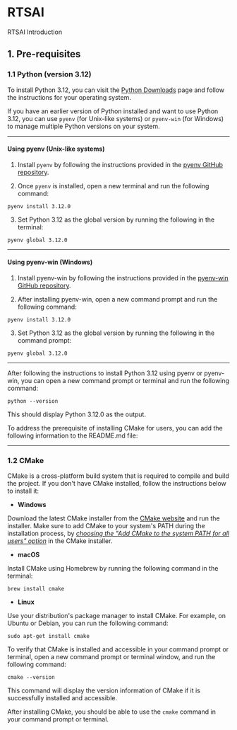 # RTSAI

RTSAI Introduction

## 1. Pre-requisites

### 1.1 Python (version 3.12)

To install Python 3.12, you can visit the [Python Downloads](https://www.python.org/downloads/) page and follow the instructions for your operating system.

If you have an earlier version of Python installed and want to use Python 3.12, you can use `pyenv` (for Unix-like systems) or `pyenv-win` (for Windows) to manage multiple Python versions on your system.

------

#### Using pyenv (Unix-like systems)

1. Install `pyenv` by following the instructions provided in the [pyenv GitHub repository](https://github.com/pyenv/pyenv#installation).

2. Once `pyenv` is installed, open a new terminal and run the following command: 

```shell
pyenv install 3.12.0
```

3. Set Python 3.12 as the global version by running the following in the terminal:

```shell
pyenv global 3.12.0
```

------

#### Using pyenv-win (Windows)

1. Install pyenv-win by following the instructions provided in the [pyenv-win GitHub repository](https://github.com/pyenv-win/pyenv-win#installation).

2. After installing pyenv-win, open a new command prompt and run the following command: 

```shell
pyenv install 3.12.0
```

3. Set Python 3.12 as the global version by running the following in the command prompt:

```shell
pyenv global 3.12.0
```

------

After following the instructions to install Python 3.12 using pyenv or pyenv-win, you can open a new command prompt or terminal and run the following command: 

```shell
python --version
```

This should display Python 3.12.0 as the output. 

To address the prerequisite of installing CMake for users, you can add the following information to the README.md file:

------

### 1.2 CMake

CMake is a cross-platform build system that is required to compile and build the project. If you don't have CMake installed, follow the instructions below to install it:

- **Windows**

Download the latest CMake installer from the [CMake website](https://cmake.org/download/) and run the installer. Make sure to add CMake to your system's PATH during the installation process, by <i style="text-decoration: underline;">choosing the "Add CMake to the system PATH for all users" option</i> in the CMake installer. 

- **macOS**

Install CMake using Homebrew by running the following command in the terminal:

```shell
brew install cmake
```

- **Linux**

Use your distribution's package manager to install CMake. For example, on Ubuntu or Debian, you can run the following command:

```shell
sudo apt-get install cmake
```

To verify that CMake is installed and accessible in your command prompt or terminal, open a new command prompt or terminal window, and run the following command: 

```shell
cmake --version
```

This command will display the version information of CMake if it is successfully installed and accessible. 

After installing CMake, you should be able to use the `cmake` command in your command prompt or terminal.

